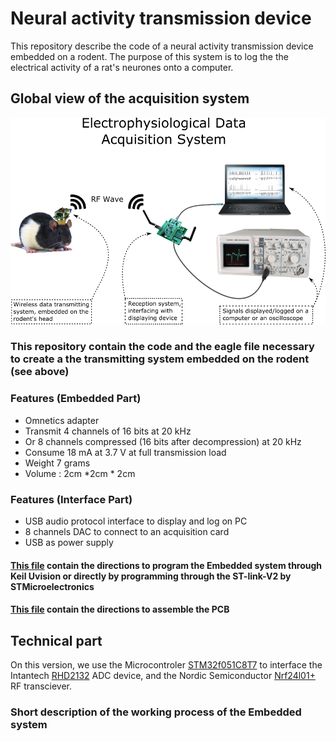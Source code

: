 # Neural activity transmission device 

This repository describe the code of a neural activity transmission device embedded on a rodent.
The purpose of this system is to log the the electrical activity of a rat's neurones onto a computer.

## Global view of the acquisition system 

![alt text][global_system]

[global_system]: https://github.com/pseudoincorrect/Electrophy_Embedded_System/blob/doxygen/pictures/global_system.png?raw=true "Global data acquisition system"


### This repository contain the code and the eagle file necessary to create a the transmitting system embedded on the rodent (see above)


### Features (Embedded Part)

* Omnetics adapter
* Transmit 4 channels of 16 bits at 20 kHz 
* Or 8 channels compressed (16 bits after decompression) at 20 kHz
* Consume 18 mA at 3.7 V at full transmission load
* Weight 7 grams 
* Volume : 2cm *2cm * 2cm 


### Features (Interface Part)

* USB audio protocol interface to display and log on PC
* 8 channels DAC to connect to an acquisition card
* USB as power supply


#### [This file]( https://github.com/pseudoincorrect/Electrophy_Base_System/UserManual.txt)  contain the directions to program the Embedded system through Keil Uvision or directly by programming through the ST-link-V2 by STMicroelectronics

#### [This file]( https://github.com/pseudoincorrect/Electrophy_Base_System/Eagle/AssemblyDirection.txt) contain the directions to assemble the PCB


## Technical part

On this version, we use the Microcontroler [STM32f051C8T7](http://www.st.com/web/en/catalog/mmc/SC1169/SS1574/LN7/PF251889) to interface the Intantech [RHD2132](http://www.intantech.com/products_RHD2000.html) ADC device, and the Nordic Semiconductor [Nrf24l01+](http://www.nordicsemi.com/eng/Products/2.4GHz-RF/nRF24L01) RF transciever.

### Short description of the working process of the Embedded system

